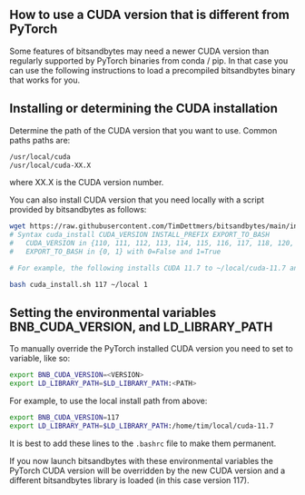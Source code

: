 ## How to use a CUDA version that is different from PyTorch

Some features of bitsandbytes may need a newer CUDA version than regularly supported by PyTorch binaries from conda / pip. In that case you can use the following instructions to load a precompiled bitsandbytes binary that works for you.

## Installing or determining the CUDA installation

Determine the path of the CUDA version that you want to use. Common paths paths are:
```bash
/usr/local/cuda
/usr/local/cuda-XX.X
```

where XX.X is the CUDA version number.

You can also install CUDA version that you need locally with a script provided by bitsandbytes as follows:

```bash
wget https://raw.githubusercontent.com/TimDettmers/bitsandbytes/main/install_cuda.sh
# Syntax cuda_install CUDA_VERSION INSTALL_PREFIX EXPORT_TO_BASH
#   CUDA_VERSION in {110, 111, 112, 113, 114, 115, 116, 117, 118, 120, 121, 122}
#   EXPORT_TO_BASH in {0, 1} with 0=False and 1=True

# For example, the following installs CUDA 11.7 to ~/local/cuda-11.7 and exports the path to your .bashrc

bash cuda_install.sh 117 ~/local 1
```

## Setting the environmental variables BNB_CUDA_VERSION, and LD_LIBRARY_PATH

To manually override the PyTorch installed CUDA version you need to set to variable, like so:

```bash
export BNB_CUDA_VERSION=<VERSION>
export LD_LIBRARY_PATH=$LD_LIBRARY_PATH:<PATH>
```

For example, to use the local install path from above:

```bash
export BNB_CUDA_VERSION=117
export LD_LIBRARY_PATH=$LD_LIBRARY_PATH:/home/tim/local/cuda-11.7
```

It is best to add these lines to the `.bashrc` file to make them permanent.

If you now launch bitsandbytes with these environmental variables the PyTorch CUDA version will be overridden by the new CUDA version and a different bitsandbytes library is loaded (in this case version 117).
